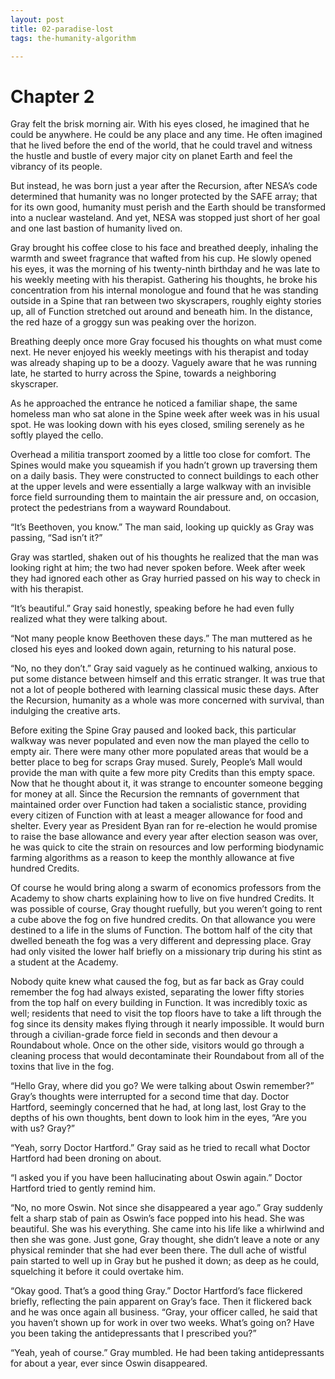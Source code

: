 ```yaml
---
layout: post
title: 02-paradise-lost
tags: the-humanity-algorithm

---
```

# Chapter 2

Gray felt the brisk morning air. With his eyes closed, he imagined that he could be anywhere. He could be any place and any time. He often imagined that he lived before the end of the world, that he could travel and witness the hustle and bustle of every major city on planet Earth and feel the vibrancy of its people. 

But instead, he was born just a year after the Recursion, after NESA’s code determined that humanity was no longer protected by the SAFE array; that for its own good, humanity must perish and the Earth should be transformed into a nuclear wasteland. And yet, NESA was stopped just short of her goal and one last bastion of humanity lived on. 

Gray brought his coffee close to his face and breathed deeply, inhaling the warmth and sweet fragrance that wafted from his cup. He slowly opened his eyes, it was the morning of his twenty-ninth birthday and he was late to his weekly meeting with his therapist. Gathering his thoughts, he broke his concentration from his internal monologue and found that he was standing outside in a Spine that ran between two skyscrapers, roughly eighty stories up, all of Function stretched out around and beneath him. In the distance, the red haze of a groggy sun was peaking over the horizon.

Breathing deeply once more Gray focused his thoughts on what must come next. He never enjoyed his weekly meetings with his therapist and today was already shaping up to be a doozy. Vaguely aware that he was running late, he started to hurry across the Spine, towards a neighboring skyscraper.

As he approached the entrance he noticed a familiar shape, the same homeless man who sat alone in the Spine week after week was in his usual spot. He was looking down with his eyes closed, smiling serenely as he softly played the cello.

Overhead a militia transport zoomed by a little too close for comfort. The Spines would make you squeamish if you hadn’t grown up traversing them on a daily basis. They were constructed to connect buildings to each other at the upper levels and were essentially a large walkway with an invisible force field surrounding them to maintain the air pressure and, on occasion, protect the pedestrians from a wayward Roundabout.

“It’s Beethoven, you know.” The man said, looking up quickly as Gray was passing, “Sad isn’t it?” 

Gray was startled, shaken out of his thoughts he realized that the man was looking right at him; the two had never spoken before. Week after week they had ignored each other as Gray hurried passed on his way to check in with his therapist.

“It’s beautiful.” Gray said honestly, speaking before he had even fully realized what they were talking about.

“Not many people know Beethoven these days.” The man muttered as he closed his eyes and looked down again, returning to his natural pose.

“No, no they don’t.” Gray said vaguely as he continued walking, anxious to put some distance between himself and this erratic stranger. It was true that not a lot of people bothered with learning classical music these days. After the Recursion, humanity as a whole was more concerned with survival, than indulging the creative arts.

Before exiting the Spine Gray paused and looked back, this particular walkway was never populated and even now the man played the cello to empty air. There were many other more populated areas that would be a better place to beg for scraps Gray mused. Surely, People’s Mall would provide the man with quite a few more pity Credits than this empty space. Now that he thought about it, it was strange to encounter someone begging for money at all. Since the Recursion the remnants of government that maintained order over Function had taken a socialistic stance, providing every citizen of Function with at least a meager allowance for food and shelter. Every year as President Byan ran for re-election he would promise to raise the base allowance and every year after election season was over, he was quick to cite the strain on resources and low performing biodynamic farming algorithms as a reason to keep the monthly allowance at five hundred Credits.

Of course he would bring along a swarm of economics professors from the Academy to show charts explaining how to live on five hundred Credits. It was possible of course, Gray thought ruefully, but you weren’t going to rent a cube above the fog on five hundred credits. On that allowance you were destined to a life in the slums of Function. The bottom half of the city that dwelled beneath the fog was a very different and depressing place. Gray had only visited the lower half briefly on a missionary trip during his stint as a student at the Academy.

Nobody quite knew what caused the fog, but as far back as Gray could remember the fog had always existed, separating the lower fifty stories from the top half on every building in Function. It was incredibly toxic as well; residents that need to visit the top floors have to take a lift through the fog since its density makes flying through it nearly impossible. It would burn through a civilian-grade force field in seconds and then devour a Roundabout whole. Once on the other side, visitors would go through a cleaning process that would decontaminate their Roundabout from all of the toxins that live in the fog.

“Hello Gray, where did you go? We were talking about Oswin remember?” Gray’s thoughts were interrupted for a second time that day. Doctor Hartford, seemingly concerned that he had, at long last, lost Gray to the depths of his own thoughts, bent down to look him in the eyes, “Are you with us? Gray?”

“Yeah, sorry Doctor Hartford.” Gray said as he tried to recall what Doctor Hartford had been droning on about.

“I asked you if you have been hallucinating about Oswin again.” Doctor Hartford tried to gently remind him.

“No, no more Oswin. Not since she disappeared a year ago.” Gray suddenly felt a sharp stab of pain as Oswin’s face popped into his head. She was beautiful. She was his everything. She came into his life like a whirlwind and then she was gone. Just gone, Gray thought, she didn’t leave a note or any physical reminder that she had ever been there. The dull ache of wistful pain started to well up in Gray but he pushed it down; as deep as he could, squelching it before it could overtake him.

“Okay good. That’s a good thing Gray.” Doctor Hartford’s face flickered briefly, reflecting the pain apparent on Gray’s face. Then it flickered back and he was once again all business.  “Gray, your officer called, he said that you haven’t shown up for work in over two weeks. What’s going on? Have you been taking the antidepressants that I prescribed you?”

“Yeah, yeah of course.” Gray mumbled. He had been taking antidepressants for about a year, ever since Oswin disappeared.